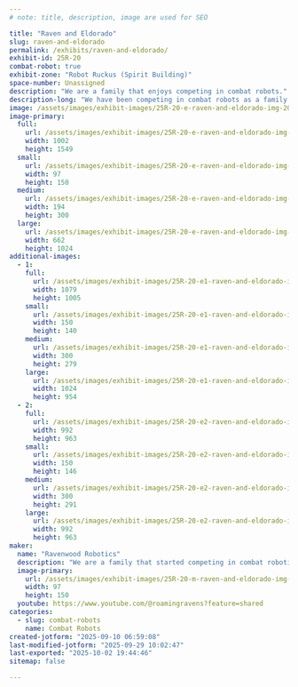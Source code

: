 ```yaml
---
# note: title, description, image are used for SEO

title: "Raven and Eldorado"
slug: raven-and-eldorado
permalink: /exhibits/raven-and-eldorado/
exhibit-id: 25R-20
combat-robot: true
exhibit-zone: "Robot Ruckus (Spirit Building)"
space-number: Unassigned
description: "We are a family that enjoys competing in combat robots."
description-long: "We have been competing in combat robots as a family since 2024 and have themed our team around our last name of Poe. From our bot's names to our pit design is all themed after Edgar Allan Poe's stories and poems."
image: /assets/images/exhibit-images/25R-20-e-raven-and-eldorado-img-20250910-063719-8074-194x300.jpg
image-primary: 
  full:
    url: /assets/images/exhibit-images/25R-20-e-raven-and-eldorado-img-20250910-063719-8074-full.jpg
    width: 1002
    height: 1549
  small:
    url: /assets/images/exhibit-images/25R-20-e-raven-and-eldorado-img-20250910-063719-8074-97x150.jpg
    width: 97
    height: 150
  medium:
    url: /assets/images/exhibit-images/25R-20-e-raven-and-eldorado-img-20250910-063719-8074-194x300.jpg
    width: 194
    height: 300
  large:
    url: /assets/images/exhibit-images/25R-20-e-raven-and-eldorado-img-20250910-063719-8074-662x1024.jpg
    width: 662
    height: 1024
additional-images: 
  - 1:
    full:
      url: /assets/images/exhibit-images/25R-20-e1-raven-and-eldorado-img-20250806-173344-full.jpg
      width: 1079
      height: 1005
    small:
      url: /assets/images/exhibit-images/25R-20-e1-raven-and-eldorado-img-20250806-173344-150x140.jpg
      width: 150
      height: 140
    medium:
      url: /assets/images/exhibit-images/25R-20-e1-raven-and-eldorado-img-20250806-173344-300x279.jpg
      width: 300
      height: 279
    large:
      url: /assets/images/exhibit-images/25R-20-e1-raven-and-eldorado-img-20250806-173344-1024x954.jpg
      width: 1024
      height: 954
  - 2:
    full:
      url: /assets/images/exhibit-images/25R-20-e2-raven-and-eldorado-img-20250806-173341-622-full.jpg
      width: 992
      height: 963
    small:
      url: /assets/images/exhibit-images/25R-20-e2-raven-and-eldorado-img-20250806-173341-622-150x146.jpg
      width: 150
      height: 146
    medium:
      url: /assets/images/exhibit-images/25R-20-e2-raven-and-eldorado-img-20250806-173341-622-300x291.jpg
      width: 300
      height: 291
    large:
      url: /assets/images/exhibit-images/25R-20-e2-raven-and-eldorado-img-20250806-173341-622-992x963.jpg
      width: 992
      height: 963
maker: 
  name: "Ravenwood Robotics"
  description: "We are a family that started competing in combat robotics in 2024. We have used our last name of Poe to create our whole team design, like naming our bots and our pit design."
  image-primary:
    url: /assets/images/exhibit-images/25R-20-m-raven-and-eldorado-img-20250910-063719-97x150.jpg
    width: 97
    height: 150
  youtube: https://www.youtube.com/@roamingravens?feature=shared
categories: 
  - slug: combat-robots
    name: Combat Robots
created-jotform: "2025-09-10 06:59:08"
last-modified-jotform: "2025-09-29 10:02:47"
last-exported: "2025-10-02 19:44:46"
sitemap: false

---
```

